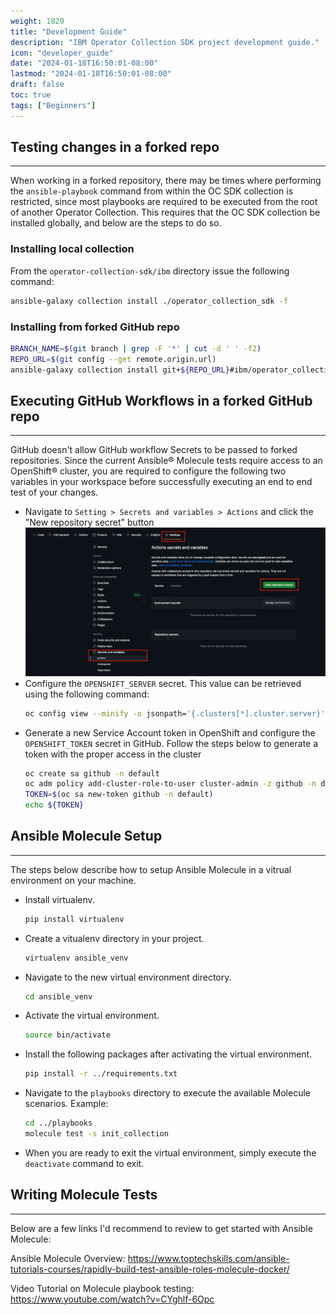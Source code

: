 ```yaml
---
weight: 1820
title: "Development Guide"
description: "IBM Operator Collection SDK project development guide."
icon: "developer_guide"
date: "2024-01-18T16:50:01-08:00"
lastmod: "2024-01-18T16:50:01-08:00"
draft: false
toc: true
tags: ["Beginners"]
---
```


<!-- ## Table of Contents
- [Testing changes in a forked repo](#testing-changes-in-a-forked-repo)
  - [Installing local collection](#installing-local-collection)
  - [Installing from forked GitHub repo](#installing-from-forked-github-repo)
- [Executing GitHub Workflows in a forked GitHub repo](#executing-github-workflows-in-a-forked-github-repo)
- [Ansible® Molecule Setup](#ansible-molecule-setup)
- [Writing Molecule Tests](#writing-molecule-tests) -->

## Testing changes in a forked repo
---
When working in a forked repository, there may be times where performing the `ansible-playbook` command from within the OC SDK collection is restricted, since most playbooks are required to be executed from the root of another Operator Collection. This requires that the OC SDK collection be installed globally, and below are the steps to do so.

### Installing local collection
From the `operator-collection-sdk/ibm` directory issue the following command:
```bash
ansible-galaxy collection install ./operator_collection_sdk -f
```

### Installing from forked GitHub repo
```bash
BRANCH_NAME=$(git branch | grep -F '*' | cut -d ' ' -f2)
REPO_URL=$(git config --get remote.origin.url)
ansible-galaxy collection install git+${REPO_URL}#ibm/operator_collection_sdk,${BRANCH_NAME} -f
```

## Executing GitHub Workflows in a forked GitHub repo
---
GitHub doesn't allow GitHub workflow Secrets to be passed to forked repositories. Since the current Ansible® Molecule tests require access to an OpenShift® cluster, you are required to configure the following two variables in your workspace before successfully executing an end to end test of your changes.

- Navigate to `Setting > Secrets and variables > Actions` and click the "New repository secret" button
![GitHub Settings](../../../../assets/images/operator-collection-sdk/Github%20Settings.png)
- Configure the `OPENSHIFT_SERVER` secret. This value can be retrieved using the following command:
    ```bash
    oc config view --minify -o jsonpath='{.clusters[*].cluster.server}'
    ```
- Generate a new Service Account token in OpenShift and configure the `OPENSHIFT_TOKEN` secret in GitHub. Follow the steps below to generate a token with the proper access in the cluster
    ```bash
    oc create sa github -n default
    oc adm policy add-cluster-role-to-user cluster-admin -z github -n default
    TOKEN=$(oc sa new-token github -n default)
    echo ${TOKEN}
    ```

## Ansible Molecule Setup
---
The steps below describe how to setup Ansible Molecule in a vitrual environment on your machine.
- Install virtualenv.
    ```bash
    pip install virtualenv
    ```  
- Create a vitualenv directory in your project.
    ```bash
    virtualenv ansible_venv
    ```
- Navigate to the new virtual environment directory.
    ```bash
    cd ansible_venv
    ```
- Activate the virtual environment.
    ```bash
    source bin/activate
    ```
- Install the following packages after activating the virtual environment.
    ```bash
    pip install -r ../requirements.txt
    ```
- Navigate to the `playbooks` directory to execute the available Molecule scenarios. Example:
    ```bash
    cd ../playbooks
    molecule test -s init_collection
- When you are ready to exit the virtual environment, simply execute the `deactivate` command to exit.

## Writing Molecule Tests
---
Below are a few links I'd recommend to review to get started with Ansible Molecule: 

Ansible Molecule Overview: https://www.toptechskills.com/ansible-tutorials-courses/rapidly-build-test-ansible-roles-molecule-docker/

Video Tutorial on Molecule playbook testing: https://www.youtube.com/watch?v=CYghlf-6Opc
